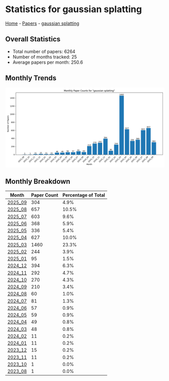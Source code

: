 # Statistics for gaussian splatting

[Home](https://arxcompass.github.io) - [Papers](https://arxcompass.github.io/papers) - [gaussian splatting](https://arxcompass.github.io/papers/gaussian_splatting)

## Overall Statistics

- Total number of papers: 6264
- Number of months tracked: 25
- Average papers per month: 250.6

## Monthly Trends

![Monthly Paper Counts](monthly_stats.png)

## Monthly Breakdown

| Month | Paper Count | Percentage of Total |
| --- | --- | --- |
| [2025_09](./2025_09/papers_1.md) | 304 | 4.9% |
| [2025_08](./2025_08/papers_1.md) | 657 | 10.5% |
| [2025_07](./2025_07/papers_1.md) | 603 | 9.6% |
| [2025_06](./2025_06/papers_1.md) | 368 | 5.9% |
| [2025_05](./2025_05/papers_1.md) | 336 | 5.4% |
| [2025_04](./2025_04/papers_1.md) | 627 | 10.0% |
| [2025_03](./2025_03/papers_1.md) | 1460 | 23.3% |
| [2025_02](./2025_02/papers_1.md) | 244 | 3.9% |
| [2025_01](./2025_01/papers_1.md) | 95 | 1.5% |
| [2024_12](./2024_12/papers_1.md) | 394 | 6.3% |
| [2024_11](./2024_11/papers_1.md) | 292 | 4.7% |
| [2024_10](./2024_10/papers_1.md) | 270 | 4.3% |
| [2024_09](./2024_09/papers_1.md) | 210 | 3.4% |
| [2024_08](./2024_08/papers_1.md) | 60 | 1.0% |
| [2024_07](./2024_07/papers_1.md) | 81 | 1.3% |
| [2024_06](./2024_06/papers_1.md) | 57 | 0.9% |
| [2024_05](./2024_05/papers_1.md) | 59 | 0.9% |
| [2024_04](./2024_04/papers_1.md) | 49 | 0.8% |
| [2024_03](./2024_03/papers_1.md) | 48 | 0.8% |
| [2024_02](./2024_02/papers_1.md) | 11 | 0.2% |
| [2024_01](./2024_01/papers_1.md) | 11 | 0.2% |
| [2023_12](./2023_12/papers_1.md) | 15 | 0.2% |
| [2023_11](./2023_11/papers_1.md) | 11 | 0.2% |
| [2023_10](./2023_10/papers_1.md) | 1 | 0.0% |
| [2023_08](./2023_08/papers_1.md) | 1 | 0.0% |
